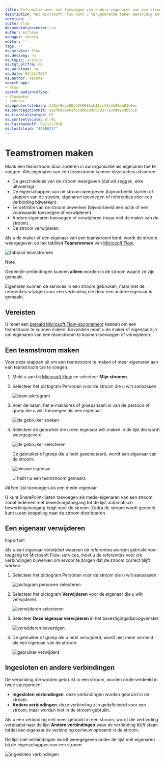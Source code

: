 ```yaml
---
title: Informatie over het toevoegen van andere eigenaren aan een stroom en het maken van teamstromen | Microsoft Docs
description: Met Microsoft Flow kunt u terugkerende taken eenvoudig automatiseren. U kunt gebruikers of groepen toevoegen als eigenaren en gezamenlijk stromen ontwerpen en beheren.
services: ''
suite: flow
documentationcenter: na
author: msftman
manager: anneta
editor: ''
tags: ''
ms.service: flow
ms.devlang: na
ms.topic: article
ms.tgt_pltfrm: na
ms.workload: na
ms.date: 04/21/2017
ms.author: deonhe
search.app:
- Flow
search.audienceType:
- flowmaker
- enduser
ms.openlocfilehash: 238ef8eac80d3259981cb11cc21e3b05eb83e0ec
ms.sourcegitcommit: a20fbed9941f0cd8b69dc579277a30da9c8bb31b
ms.translationtype: HT
ms.contentlocale: nl-NL
ms.lasthandoff: 09/12/2018
ms.locfileid: "44689727"
---
```

# <a name="create-team-flows"></a>Teamstromen maken
Maak een teamstroom door anderen in uw organisatie als eigenaren toe te voegen. Alle eigenaren van een teamstroom kunnen deze acties uitvoeren:

* De geschiedenis van de stroom weergeven (dat wil zeggen, elke uitvoering).
* De eigenschappen van de stroom weergeven (bijvoorbeeld starten of stoppen van de stroom, eigenaren toevoegen of referenties voor een verbinding bijwerken).
* Ee definitie van de stroom bewerken (bijvoorbeeld een actie of een voorwaarde toevoegen of verwijderen).
* Andere eigenaren toevoegen of verwijderen (maar niet de maker van de stroom).
* De stroom verwijderen.

Als u de maker of een eigenaar van een teamstroom bent, wordt de stroom weergegeven op het tabblad **Teamstromen** van [Microsoft Flow](https://flow.microsoft.com).

![tabblad teamstromen](./media/create-team-flows/addowner5.png)

> [!NOTE]
> Gedeelde verbindingen kunnen **alleen** worden in de stroom waarin ze zijn gemaakt.
> 
> 

Eigenaren kunnen de services in een stroom gebruiken, maar niet de referenties wijzigen voor een verbinding die door een andere eigenaar is gemaakt.

## <a name="prerequisites"></a>Vereisten
U moet een [betaald Microsoft Flow-abonnement](https://flow.microsoft.com/pricing/) hebben om een teamstroom te kunnen maken. Bovendien moet u de maker of eigenaar zijn om eigenaren van een teamstroom te kunnen toevoegen of verwijderen.

## <a name="create-a-team-flow"></a>Een teamstroom maken
Voer deze stappen uit om een teamstroom te maken of meer eigenaren aan een teamstroom toe te voegen.

1. Meld u aan bij [Microsoft Flow](https://flow.microsoft.com) en selecteer **Mijn stromen**.
2. Selecteer het pictogram Personen voor de stroom die u wilt aanpassen:
   
    ![team-pictogram](./media/create-team-flows/addowner1.png)
3. Voer de naam, het e-mailadres of groepsnaam in van de persoon of groep die u wilt toevoegen als een eigenaar:
   
    ![de gebruiker zoeken](./media/create-team-flows/addowner2.png)
4. Selecteer de gebruiker die u een eigenaar wilt maken in de lijst die wordt weergegeven:
   
    ![de gebruiker selecteren](./media/create-team-flows/addowner3.png)
   
     De gebruiker of groep die u hebt geselecteerd, wordt een eigenaar van de stroom:
   
    ![nieuwe eigenaar](./media/create-team-flows/addowner4.png)
   
     U hebt nu een teamstroom gemaakt.

##<a name="add-a-list-as-a-co-owner"></a>Een lijst toevoegen als een mede-eigenaar

U kunt SharePoint-lijsten toevoegen als mede-eigenaren van een stroom, zodat iedereen met bewerkingstoegang tot de lijst automatisch bewerkingstoegang krijgt voor de stroom. Zodra de stroom wordt gedeeld, kunt u een koppeling naar de stroom distribueren.

## <a name="remove-an-owner"></a>Een eigenaar verwijderen
> [!IMPORTANT]
> Als u een eigenaar verwijdert waarvan de referenties worden gebruikt voor toegang tot Microsoft Flow-services, moet u de referenties voor die verbindingen bijwerken om ervoor te zorgen dat de stroom correct blijft werken.
> 
> 

1. Selecteer het pictogram Personen voor de stroom die u wilt aanpassen:
   
    ![pictogram personen selecteren](./media/create-team-flows/removeowner1.png)
2. Selecteer het pictogram **Verwijderen** voor de eigenaar die u wilt verwijderen:
   
    ![verwijderen selecteren](./media/create-team-flows/removeowner2.png)
3. Selecteer **Deze eigenaar verwijderen** in het bevestigingsdialoogvenster:
   
    ![verwijderen bevestigen](./media/create-team-flows/removeowner3.png)
4. De gebruiker of groep die u hebt verwijderd, wordt niet meer vermeld als een eigenaar van de stroom:
   
    ![gebruiker verwijderd](./media/create-team-flows/removeowner4.png)

## <a name="embedded-and-other-connections"></a>Ingesloten en andere verbindingen
De verbinding die worden gebruikt in een stroom, worden onderverdeeld in twee categorieën:

* **Ingesloten verbindingen**: deze verbindingen worden gebruikt in de stroom.
* **Andere verbindingen**: deze verbinding zijn gedefinieerd voor een stroom, maar worden niet in de stroom gebruikt.

Als u een verbinding niet meer gebruikt in een stroom, wordt die verbinding verplaatst naar de lijst **Andere verbindingen** waar de verbinding blijft staan totdat een eigenaar de verbinding opnieuw opneemt in de stroom.

De lijst met verbindingen wordt weergegeven onder de lijst met eigenaren bij de eigenschappen van een stroom:

![ingesloten verbindingen](./media/create-team-flows/embeddedconnections.png)

